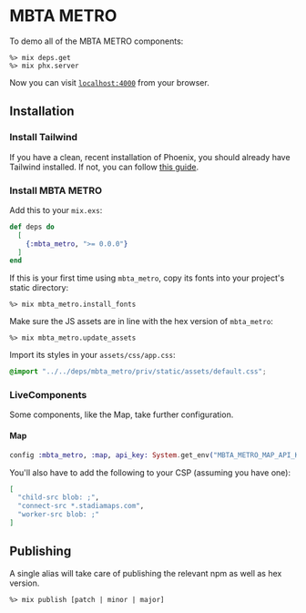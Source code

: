 # MBTA METRO

To demo all of the MBTA METRO components:

```
%> mix deps.get
%> mix phx.server
```

Now you can visit [`localhost:4000`](http://localhost:4000/storybook) from your browser.

## Installation

### Install Tailwind

If you have a clean, recent installation of Phoenix, you should already have Tailwind installed.
If not, you can follow [this guide](https://tailwindcss.com/docs/guides/phoenix).

### Install MBTA METRO

Add this to your `mix.exs`:

```elixir
def deps do
  [
    {:mbta_metro, ">= 0.0.0"}
  ]
end
```

If this is your first time using `mbta_metro`, copy its fonts into your project's static directory:

```
%> mix mbta_metro.install_fonts
```

Make sure the JS assets are in line with the hex version of `mbta_metro`:

```
%> mix mbta_metro.update_assets
```

Import its styles in your `assets/css/app.css`:

```css
@import "../../deps/mbta_metro/priv/static/assets/default.css";
```

### LiveComponents

Some components, like the Map, take further configuration.

#### Map

```elixir
config :mbta_metro, :map, api_key: System.get_env("MBTA_METRO_MAP_API_KEY")
```

You'll also have to add the following to your CSP (assuming you have one):

```elixir
[
  "child-src blob: ;",
  "connect-src *.stadiamaps.com",
  "worker-src blob: ;"
]
```

## Publishing

A single alias will take care of publishing the relevant npm as well as hex version.

```
%> mix publish [patch | minor | major]
```
